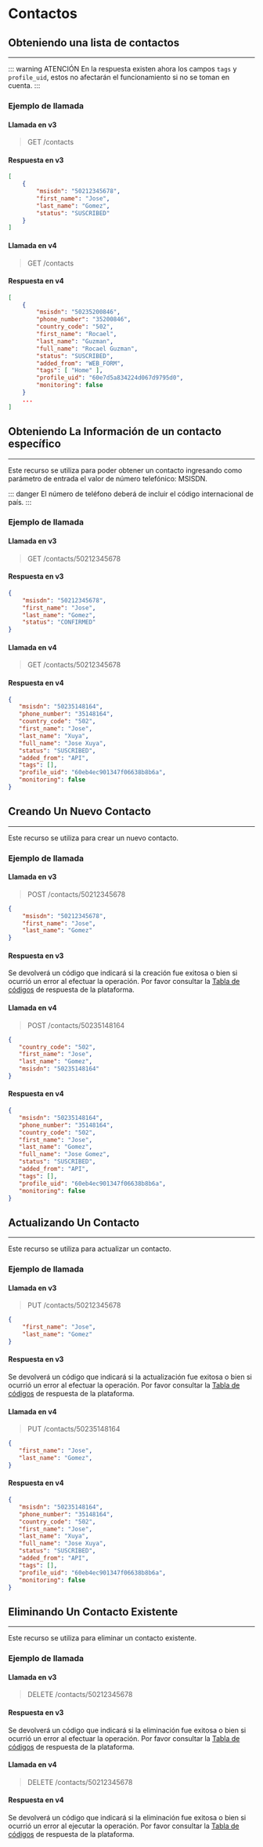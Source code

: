 # Contactos

## Obteniendo una lista de contactos
****

::: warning ATENCIÓN
En la respuesta existen ahora los campos `tags` y `profile_uid`, estos no afectarán el funcionamiento si no se toman en cuenta.
:::

### Ejemplo de llamada

#### Llamada en v3

> GET /contacts

#### Respuesta en v3

``` json
[
    {
        "msisdn": "50212345678",
        "first_name": "Jose",
        "last_name": "Gomez",
        "status": "SUSCRIBED"
    }
]
```

#### Llamada en v4

> GET /contacts

#### Respuesta en v4

``` json
[   
    {
        "msisdn": "50235200846",
        "phone_number": "35200846",
        "country_code": "502",
        "first_name": "Rocael",
        "last_name": "Guzman",
        "full_name": "Rocael Guzman",
        "status": "SUSCRIBED",
        "added_from": "WEB_FORM",
        "tags": [ "Home" ],
        "profile_uid": "60e7d5a834224d067d9795d0",
        "monitoring": false 
    }
    ...
]
```


## Obteniendo La Información de un contacto específico
****


Este recurso se utiliza para poder obtener un contacto ingresando como parámetro de entrada el valor de número telefónico: MSISDN. 


::: danger
El número de teléfono deberá de incluir el código internacional de país.
:::


### Ejemplo de llamada


#### Llamada en v3

> GET /contacts/50212345678

#### Respuesta en v3

``` json
{
    "msisdn": "50212345678",
    "first_name": "Jose",
    "last_name": "Gomez",
    "status": "CONFIRMED"
}
```

#### Llamada en v4

> GET /contacts/50212345678

#### Respuesta en v4

``` json
{
   "msisdn": "50235148164",
   "phone_number": "35148164",
   "country_code": "502",
   "first_name": "Jose",
   "last_name": "Xuya",
   "full_name": "Jose Xuya",
   "status": "SUSCRIBED",
   "added_from": "API",
   "tags": [],
   "profile_uid": "60eb4ec901347f06638b8b6a",
   "monitoring": false
}
```



## Creando Un Nuevo Contacto
****


Este recurso se utiliza para crear un nuevo contacto.

### Ejemplo de llamada

#### Llamada en v3

> POST /contacts/50212345678

``` json
{ 
    "msisdn": "50212345678", 
    "first_name": "Jose", 
    "last_name": "Gomez"
}
```

#### Respuesta en v3

Se devolverá un código que indicará si la creación fue exitosa o bien si ocurrió un error al efectuar la operación. Por favor consultar la [Tabla de códigos](https://notificame.claro.com.gt/api/docs/index.php/codigos-de-retorno/) de respuesta de la plataforma.

#### Llamada en v4

> POST /contacts/50235148164

``` json
{
   "country_code": "502",
   "first_name": "Jose",
   "last_name": "Gomez",
   "msisdn": "50235148164"
}
```
#### Respuesta en v4

``` json
{
   "msisdn": "50235148164",
   "phone_number": "35148164",
   "country_code": "502",
   "first_name": "Jose",
   "last_name": "Gomez",
   "full_name": "Jose Gomez",
   "status": "SUSCRIBED",
   "added_from": "API",
   "tags": [],
   "profile_uid": "60eb4ec901347f06638b8b6a",
   "monitoring": false 
}
```


## Actualizando Un Contacto
****


Este recurso se utiliza para actualizar un contacto.

### Ejemplo de llamada

#### Llamada en v3

> PUT /contacts/50212345678

``` json
{ 
    "first_name": "Jose", 
    "last_name": "Gomez" 
}
```

#### Respuesta en v3

Se devolverá un código que indicará si la actualización fue exitosa o bien si ocurrió un error al efectuar la operación. Por favor consultar la [Tabla de códigos](https://notificame.claro.com.gt/api/docs/index.php/codigos-de-retorno/) de respuesta de la plataforma.

#### Llamada en v4

> PUT /contacts/50235148164

``` json
{
   "first_name": "Jose",
   "last_name": "Gomez",
}
```
#### Respuesta en v4

``` json
{
   "msisdn": "50235148164",
   "phone_number": "35148164",
   "country_code": "502",
   "first_name": "Jose",
   "last_name": "Xuya",
   "full_name": "Jose Xuya",
   "status": "SUSCRIBED",
   "added_from": "API",
   "tags": [],
   "profile_uid": "60eb4ec901347f06638b8b6a",
   "monitoring": false 
}
```

## Eliminando Un Contacto Existente
****


Este recurso se utiliza para eliminar un contacto existente.

### Ejemplo de llamada

#### Llamada en v3

> DELETE /contacts/50212345678

#### Respuesta en v3

Se devolverá un código que indicará si la eliminación fue exitosa o bien si ocurrió un error al efectuar la operación. Por favor consultar la [Tabla de códigos](https://notificame.claro.com.gt/api/docs/index.php/codigos-de-retorno/) de respuesta de la plataforma.

#### Llamada en v4

> DELETE /contacts/50212345678

#### Respuesta en v4

Se devolverá un código que indicará si la eliminación fue exitosa o bien si ocurrió un error al ejecutar la operación. Por favor consultar la [Tabla de códigos](https://docs.reach.tools/manual/tabla-codigos-de-respuesta/#page-content) de respuesta de la plataforma.

